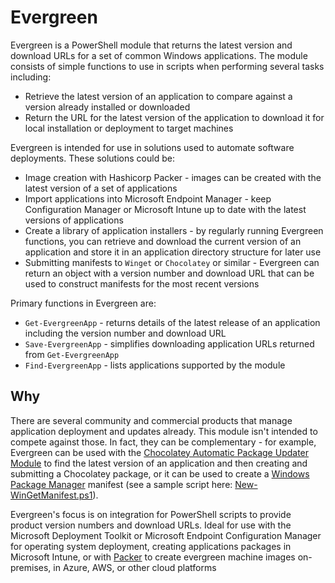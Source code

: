 # Evergreen

Evergreen is a PowerShell module that returns the latest version and download URLs for a set of common Windows applications. The module consists of simple functions to use in scripts when performing several tasks including:

* Retrieve the latest version of an application to compare against a version already installed or downloaded
* Return the URL for the latest version of the application to download it for local installation or deployment to target machines

Evergreen is intended for use in solutions used to automate software deployments. These solutions could be:

* Image creation with Hashicorp Packer - images can be created with the latest version of a set of applications
* Import applications into Microsoft Endpoint Manager - keep Configuration Manager or Microsoft Intune up to date with the latest versions of applications
* Create a library of application installers - by regularly running Evergreen functions, you can retrieve and download the current version of an application and store it in an application directory structure for later use
* Submitting manifests to `Winget` or `Chocolatey` or similar - Evergreen can return an object with a version number and download URL that can be used to construct manifests for the most recent versions

Primary functions in Evergreen are:

* `Get-EvergreenApp` - returns details of the latest release of an application including the version number and download URL
* `Save-EvergreenApp` - simplifies downloading application URLs returned from `Get-EvergreenApp`
* `Find-EvergreenApp` - lists applications supported by the module

## Why

There are several community and commercial products that manage application deployment and updates already. This module isn't intended to compete against those. In fact, they can be complementary - for example, Evergreen can be used with the [Chocolatey Automatic Package Updater Module](https://www.powershellgallery.com/packages/AU/) to find the latest version of an application and then creating and submitting a Chocolatey package, or it can be used to create a [Windows Package Manager](https://github.com/microsoft/winget-cli) manifest (see a sample script here: [New-WinGetManifest.ps1](https://github.com/aaronparker/Evergreen/blob/main/tools/New-WinGetManifest.ps1)).

Evergreen's focus is on integration for PowerShell scripts to provide product version numbers and download URLs. Ideal for use with the Microsoft Deployment Toolkit or Microsoft Endpoint Configuration Manager for operating system deployment, creating applications packages in Microsoft Intune, or with [Packer](https://www.packer.io/) to create evergreen machine images on-premises, in Azure, AWS, or other cloud platforms
